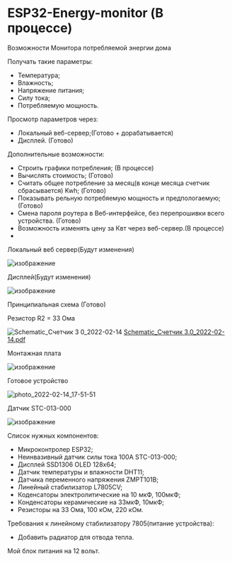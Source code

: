 # ESP32-Energy-monitor (В процессе)

Возможности Монитора потребляемой энергии дома

Получать такие параметры:

- Температура;
- Влажность;
- Напряжение питания;
- Силу тока;
- Потребляемую мощность.

Просмотр параметров через:

- Локальный веб-сервер;(Готово + дорабатывается) 
- Дисплей. (Готово)

Дополнительные возможности:

- Строить графики потребления; (В процессе)
- Вычислять стоимость; (Готово)
- Считать общее потребление за месяц(в конце месяца счетчик сбрасывается) Kwh; (Готово)
- Показывать рельную потребяемую мощность и предпологаемую; (Готово)
- Смена пароля роутера в Веб-интерфейсе, без перепрошивки всего устройства. (Готово) 
- Возможность изменять цену за Квт через веб-сервер.(В процессе)
- 
Локальный веб сервер(Будут изменения) 

![изображение](https://user-images.githubusercontent.com/94782611/154678362-1deff3f1-8407-485f-8860-b62a47340bb0.png)

Дисплей(Будут изменения) 

![изображение](https://user-images.githubusercontent.com/94782611/153896403-3878c9dc-cc06-4949-9f7b-9cdad9dd88a4.png)

Принципиальная схема (Готово)

Резистор R2 = 33 Ома

![Schematic_Счетчик 3 0_2022-02-14](https://user-images.githubusercontent.com/94782611/153902685-d3e00f8d-ae83-437c-b5f4-f543981a8c6a.png)
[Schematic_Счетчик 3.0_2022-02-14.pdf](https://github.com/SimonW0rk/ESP32-Energy-monitor/files/8062311/Schematic_.3.0_2022-02-14.pdf)

Монтажная плата

![изображение](https://user-images.githubusercontent.com/94782611/153896806-5a3d23cd-d76b-479e-b4a0-95079617ca6e.png)

Готовое устройство

![photo_2022-02-14_17-51-51](https://user-images.githubusercontent.com/94782611/153898464-1d66357b-c998-45cb-81a7-a27eed2979c6.jpg)

Датчик STC-013-000

![изображение](https://user-images.githubusercontent.com/94782611/153898662-b9f4f0f9-e09a-4cce-9f98-3da64be6bf8a.png)

Список нужных компонентов:

- Микроконтролер ESP32;
- Неинвазивный датчик силы тока 100А STC-013-000;
- Дисплей SSD1306 OLED 128x64;
- Датчик температуры и влажности DHT11;
- Датчика переменного напряжения ZMPT101B;
- Линейный стабилизатор L7805CV;
- Коденсаторы электролитические на 10 мкФ, 100мкФ;
- Конденсаторы керамические на 33мкФ, 10мкФ;
- Резисторы на 33 Ома, 100 кОм, 220 кОм.

Требования к линейному стабилизатору 7805(питание устройства):

- Добавить радиатор для отвода тепла.

Мой блок питания на 12 вольт.

